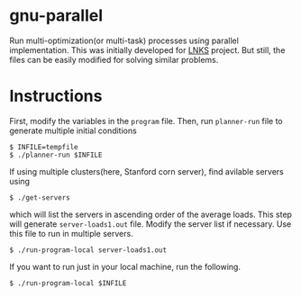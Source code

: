 # gnu-parallel
Run multi-optimization(or multi-task) processes using parallel implementation.
This was initially developed for <a href="https://github.com/baccuslab/LNKS" target="_blank">LNKS</a> project.
But still, the files can be easily modified for solving similar problems.

# Instructions
First, modify the variables in the `program` file.
Then, run `planner-run` file to generate multiple initial conditions

    $ INFILE=tempfile
    $ ./planner-run $INFILE

If using multiple clusters(here, Stanford corn server), find avilable servers using 
    
    $ ./get-servers

which will list the servers in ascending order of the average loads. This step will generate `server-loads1.out` file.
Modify the server list if necessary. Use this file to run in multiple servers.

    $ ./run-program-local server-loads1.out

If you want to run just in your local machine, run the following.

    $ ./run-program-local $INFILE
